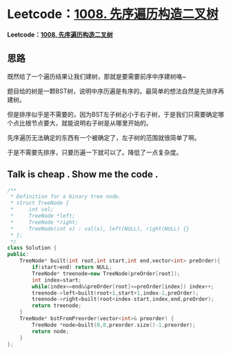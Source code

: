 # Leetcode：[1008. 先序遍历构造二叉树](https://leetcode-cn.com/problems/construct-binary-search-tree-from-preorder-traversal/)

**Leetcode：[1008. 先序遍历构造二叉树](https://leetcode-cn.com/problems/construct-binary-search-tree-from-preorder-traversal/)**

## 思路

既然给了一个遍历结果让我们建树，那就是要需要前序中序建树咯~

题目给的树是一颗BST树，说明中序历遍是有序的。最简单的想法自然是先排序再建树。

但是排序似乎是不需要的，因为BST左子树必小于右子树，于是我们只需要确定哪个点比根节点要大，就能说明右子树是从哪里开始的。

先序遍历无法确定的东西有一个被确定了，左子树的范围就很简单了啊。

于是不需要先排序，只要历遍一下就可以了。降低了一点复杂度。

## Talk is cheap . Show me the code .

```c++
/**
 * Definition for a binary tree node.
 * struct TreeNode {
 *     int val;
 *     TreeNode *left;
 *     TreeNode *right;
 *     TreeNode(int x) : val(x), left(NULL), right(NULL) {}
 * };
 */
class Solution {
public:
    TreeNode* built(int root,int start,int end,vector<int> preOrder){
        if(start>end) return NULL;
        TreeNode* treenode=new TreeNode(preOrder[root]);
        int index=start;
        while(index<=end&&preOrder[root]>=preOrder[index]) index++;
        treenode->left=built(root+1,start+1,index-1,preOrder);
        treenode->right=built(root+index-start,index,end,preOrder);
        return treenode;
    }
    TreeNode* bstFromPreorder(vector<int>& preorder) {
        TreeNode *node=built(0,0,preorder.size()-1,preorder);
        return node;
    }
};
```

